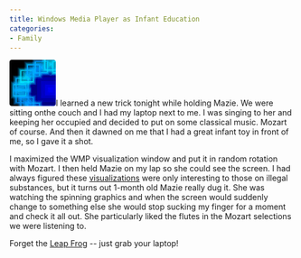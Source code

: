 ```yaml
---
title: Windows Media Player as Infant Education
categories:
- Family
---
```


[![](/assets/posts/2005/o_ColorCubes.jpg)](http://www.microsoft.com/windows/windowsmedia/mp10/getmore/visualizations.aspx)I learned a new trick tonight while holding Mazie. We were sitting onthe couch and I had my laptop next to me. I was singing to her and
keeping her occupied and decided to put on some classical music. Mozart
of course. And then it dawned on me that I had a great infant toy in
front of me, so I gave it a shot.

I maximized the WMP visualization window and put it in random rotation
with Mozart. I then held Mazie on my lap so she could see the screen. I
had always figured these [visualizations](http://www.microsoft.com/windows/windowsmedia/mp10/getmore/visualizations.aspx)
were only interesting to those on illegal substances, but it turns out
1-month old Mazie really dug it. She was watching the spinning graphics
and when the screen would suddenly change to something else she would
stop sucking my finger for a moment and check it all out. She
particularly liked the flutes in the Mozart selections we were
listening to.

Forget the [Leap Frog](http://www.leapfrog.com/) -- just grab your laptop!

